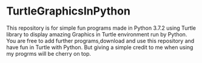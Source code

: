 # TurtleGraphicsInPython
This repository is for simple fun programs made in Python 3.7.2 using Turtle library to display amazing Graphics in Turtle environment run by Python. You are free to add further programs,download and use this repository and have fun in Turtle with Python. But giving a simple credit to me when using my progrms will be cherry on top.
